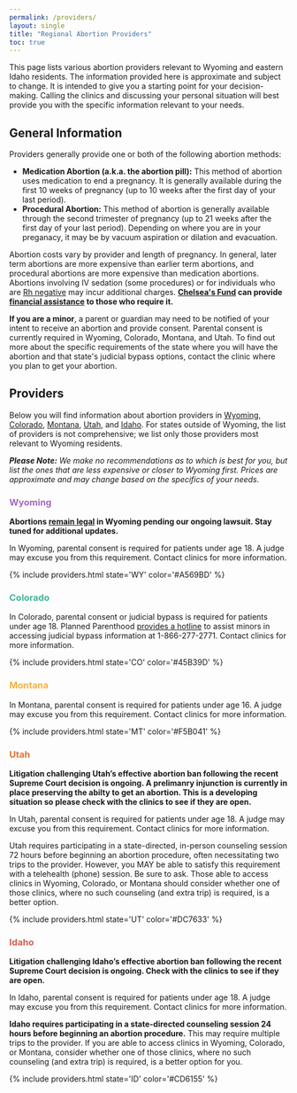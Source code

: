 ```yaml
---
permalink: /providers/
layout: single
title: "Regional Abortion Providers"
toc: true
---
```


This page lists various abortion providers relevant to Wyoming and eastern Idaho residents.
The information provided here is approximate and subject to change. It is
intended to give you a starting point for your decision-making.
Calling the clinics and discussing your personal situation will best
provide you with the specific information relevant to your needs.

## General Information

Providers generally provide one or both of the following
abortion methods:

* **Medication Abortion (a.k.a. the abortion pill):** This method of abortion
    uses medication to end a pregnancy. It is generally available during the
    first 10 weeks of pregnancy (up to 10 weeks after the first day of your
    last period).
* **Procedural Abortion:** This method of abortion is generally available
    through the second trimester of pregnancy (up to 21 weeks after the
    first day of your last period). Depending on where you are in your
    preganacy, it may be by vacuum aspiration or dilation and evacuation. 

Abortion costs vary by provider and length of pregnancy. In general,
later term abortions are more expensive than earlier term abortions,
and procedural abortions are more expensive than medication
abortions. Abortions involving IV sedation (some procedures)
or for individuals who are [Rh
negative](https://www.acog.org/Patients/FAQs/The-Rh-Factor-How-It-Can-Affect-Your-Pregnancy)
may incur additional charges. **[Chelsea's Fund](/) can provide
[financial assistance](/financial) to those who require it.**

**If you are a minor**, a parent or guardian may need to be notified
of your intent to receive an abortion and provide consent. Parental
consent is currently required in Wyoming, Colorado, Montana, and
Utah. To find out more about the specific requirements of the state
where you will have the abortion and that state's judicial bypass
options, contact the clinic where you plan to get your abortion.

## Providers

Below you will find information about abortion providers in
[Wyoming](#wyoming), [Colorado](#colorado), [Montana](#montana),
[Utah](#utah), and [Idaho](#idaho). For states outside of Wyoming, the
list of providers is not comprehensive; we list only those providers
most relevant to Wyoming residents.

_**Please Note:** We make no recommendations as to which is best for
   you, but list the ones that are less expensive or closer to Wyoming
   first. Prices are approximate and may change based on the specifics
   of your needs._

### <span style="color: #A569BD">Wyoming</span>

**Abortions [remain legal](https://www.jhnewsandguide.com/news/cops_courts/local/abortion-ban-halted-after-wed-hearing-finds-possible-irreparable-harm/article_e432415d-7c76-5d2e-afee-eea34d5d95b9.html)
  in Wyoming pending our ongoing lawsuit. Stay tuned for additional updates.**

In Wyoming, parental consent is required for patients under age 18.  A
judge may excuse you from this requirement. Contact clinics for more
information.

{% include providers.html state='WY' color='#A569BD' %}

### <span style="color: #45B39D">Colorado</span>

In Colorado, parental consent or judicial bypass is required for
patients under age 18. Planned Parenthood [provides a
hotline](https://www.plannedparenthood.org/planned-parenthood-rocky-mountains/planned-parenthood-parental-notification/judicial-bypass-faq)
to assist minors in accessing judicial bypass information at
1-866-277-2771. Contact clinics for more information.

{% include providers.html state='CO' color='#45B39D' %}

### <span style="color: #F5B041">Montana</span>

In Montana, parental consent is required for patients under age 16. A
judge may excuse you from this requirement. Contact clinics for more
information.

{% include providers.html state='MT' color='#F5B041' %}

### <span style="color: #DC7633">Utah</span>

**Litigation challenging Utah’s effective abortion ban following the
recent Supreme Court decision is ongoing. A prelimanry injunction is
currently in place preserving the abilty to get an abortion. This is a
developing situation so please check with the clinics to see if they
are open.**

In Utah, parental consent is required for patients under age 18. A
judge may excuse you from this requirement. Contact clinics for more
information.

Utah requires participating in a state-directed, in-person counseling
session 72 hours before beginning an abortion procedure, often
necessitating two trips to the provider. However, you MAY be able to
satisfy this requirement with a telehealth (phone) session. Be sure to
ask. Those able to access clinics in Wyoming, Colorado, or Montana
should consider whether one of those clinics, where no such counseling
(and extra trip) is required, is a better option.

{% include providers.html state='UT' color='#DC7633' %}

### <span style="color: #CD6155">Idaho</span>

**Litigation challenging Idaho’s effective abortion ban following the
recent Supreme Court decision is ongoing. Check with the clinics
to see if they are open.**

In Idaho, parental consent is required for patients under age 18. A
judge may excuse you from this requirement. Contact clinics for more
information.

**Idaho requires participating in a state-directed counseling session
24 hours before beginning an abortion procedure.** This may require
multiple trips to the provider. If you are able to access clinics in
Wyoming, Colorado, or Montana, consider whether one of
those clinics, where no such counseling (and extra trip) is
required, is a better option for you.

{% include providers.html state='ID' color='#CD6155' %}
